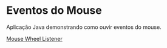 # Eventos do Mouse
Aplicação Java demonstrando como ouvir eventos do mouse.

[Mouse Wheel Listener](https://docs.oracle.com/javase/tutorial/uiswing/events/mousewheellistener.html)
